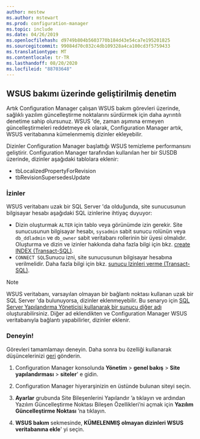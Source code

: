 ```yaml
---
author: mestew
ms.author: mstewart
ms.prod: configuration-manager
ms.topic: include
ms.date: 04/26/2019
ms.openlocfilehash: d9749b804b5603770b184d43e54ca7e195201825
ms.sourcegitcommit: 99084d70c032c4db109328a4ca100cd3f5759433
ms.translationtype: MT
ms.contentlocale: tr-TR
ms.lasthandoff: 08/20/2020
ms.locfileid: "88703648"
---
```

## <a name="improved-control-over-wsus-maintenance"></a>WSUS bakımı üzerinde geliştirilmiş denetim
<!--41101009-->

Artık Configuration Manager çalışan WSUS bakım görevleri üzerinde, sağlıklı yazılım güncelleştirme noktalarını sürdürmek için daha ayrıntılı denetime sahip olursunuz. WSUS 'de, zaman aşımına ermeyen güncelleştirmeleri reddetmeye ek olarak, Configuration Manager artık, WSUS veritabanına kümelenmemiş dizinler ekleyebilir. 

Dizinler Configuration Manager başlattığı WSUS temizleme performansını geliştirir. Configuration Manager tarafından kullanılan her bir SUSDB üzerinde, dizinler aşağıdaki tablolara eklenir:

- tbLocalizedPropertyForRevision
- tbRevisionSupersedesUpdate

### <a name="permissions"></a>İzinler

WSUS veritabanı uzak bir SQL Server 'da olduğunda, site sunucusunun bilgisayar hesabı aşağıdaki SQL izinlerine ihtiyaç duyuyor:

- Dizin oluşturmak `ALTER` için tablo veya görünümde izin gerekir. Site sunucusunun bilgisayar hesabı, `sysadmin` sabit sunucu rolünün veya `db_ddladmin` ve `db_owner` sabit veritabanı rollerinin bir üyesi olmalıdır. Oluşturma ve dizin ve izinler hakkında daha fazla bilgi için bkz. [create INDEX (Transact-SQL)](/sql/t-sql/statements/create-index-transact-sql?view=sql-server-2017#permissions).
- `CONNECT SQL`Sunucu izni, site sunucusunun bilgisayar hesabına verilmelidir. Daha fazla bilgi için bkz. [sunucu Izinleri verme (Transact-SQL)](/sql/t-sql/statements/grant-server-permissions-transact-sql?view=sql-server-2017).

> [!NOTE]  
>  WSUS veritabanı, varsayılan olmayan bir bağlantı noktası kullanan uzak bir SQL Server 'da bulunuyorsa, dizinler eklenmeyebilir. Bu senaryo için [SQL Server Yapılandırma Yöneticisi kullanarak bir sunucu diğer adı](/sql/database-engine/configure-windows/create-or-delete-a-server-alias-for-use-by-a-client?view=sql-server-2017) oluşturabilirsiniz. Diğer ad eklendikten ve Configuration Manager WSUS veritabanıyla bağlantı yapabilirler, dizinler eklenir. 

### <a name="try-it-out"></a>Deneyin!

Görevleri tamamlamayı deneyin. Daha sonra bu özelliği kullanarak düşüncelerinizi [geri](../../../../understand/find-help.md#product-feedback) gönderin.

1. Configuration Manager konsolunda **Yönetim**  >  **genel bakış**  >  **Site yapılandırması**  >  **siteler**' e gidin.

2. Configuration Manager hiyerarşinizin en üstünde bulunan siteyi seçin.

3. **Ayarlar** grubunda Site Bileşenlerini Yapılandır ’a tıklayın ve ardından Yazılım Güncelleştirme Noktası Bileşen Özellikleri’ni açmak için **Yazılım Güncelleştirme Noktası** ’na tıklayın.

4. **WSUS bakım** sekmesinde, **KÜMELENMIŞ olmayan dizinleri WSUS veritabanına ekle**' yi seçin.